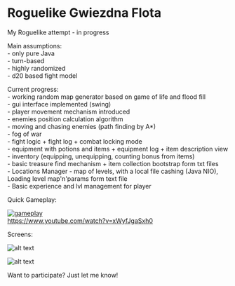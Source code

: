 # Roguelike Gwiezdna Flota

My Roguelike attempt - in progress

Main assumptions: <br>
    - only pure Java <br>
    - turn-based <br>
    - highly randomized <br>
    - d20 based fight model
 
Current progress: <br>
    - working random map generator based on game of life and flood fill <br>
    - gui interface implemented (swing) <br>
    - player movement mechanism introduced <br>
    - enemies position calculation algorithm <br>
    - moving and chasing enemies (path finding by A*) <br>
    - fog of war <br>
    - fight logic + fight log + combat locking mode <br>
    - equipment with potions and items + equipment log + item description view <br>
    - inventory (equipping, unequipping, counting bonus from items) <br>
    - basic treasure find mechanism + item collection bootstrap form txt files <br>
    - Locations Manager - map of levels, with a local file cashing (Java NIO), Loading level map'n'params form text file <br>
    - Basic experience and lvl management for player <br>

Quick Gameplay:

[![gameplay](https://i.imgur.com/c8VZIzg.png)](https://www.youtube.com/watch?v=JbunuswfUNc "Click to watch gameplay!") <br>
https://www.youtube.com/watch?v=xWyfJgaSxh0


Screens:

![alt text](https://i.imgur.com/8RqThol.png)

![alt text](https://i.imgur.com/ViMCnhe.png)



Want to participate? Just let me know!
